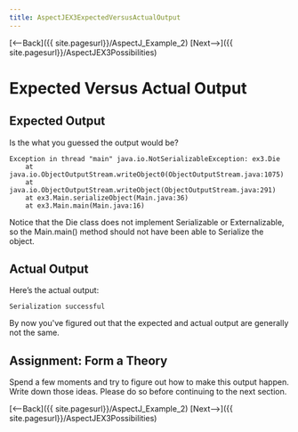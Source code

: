 ```yaml
---
title: AspectJEX3ExpectedVersusActualOutput
---
```

[<--Back]({{ site.pagesurl}}/AspectJ_Example_2) [Next-->]({{ site.pagesurl}}/AspectJEX3Possibilities)

# Expected Versus Actual Output

## Expected Output
Is the what you guessed the output would be?
```
Exception in thread "main" java.io.NotSerializableException: ex3.Die
	at java.io.ObjectOutputStream.writeObject0(ObjectOutputStream.java:1075)
	at java.io.ObjectOutputStream.writeObject(ObjectOutputStream.java:291)
	at ex3.Main.serializeObject(Main.java:36)
	at ex3.Main.main(Main.java:16)
```
Notice that the Die class does not implement Serializable or Externalizable, so the Main.main() method should not have been able to Serialize the object.

## Actual Output
Here’s the actual output:
```
Serialization successful
```
By now you've figured out that the expected and actual output are generally not the same.

## Assignment: Form a Theory
Spend a few moments and try to figure out how to make this output happen. Write down those ideas. Please do so before continuing to the next section.

[<--Back]({{ site.pagesurl}}/AspectJ_Example_2) [Next-->]({{ site.pagesurl}}/AspectJEX3Possibilities)
